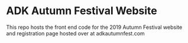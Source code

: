 # ADK Autumn Festival Website
This repo hosts the front end code for the 2019 Autumn Festival website and registration page hosted over at adkautumnfest.com
